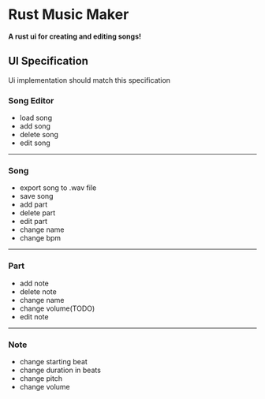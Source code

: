 # Rust Music Maker

**A rust ui for creating and editing songs!**

## UI Specification

Ui implementation should match this specification

### Song Editor

- load song
- add song
- delete song
- edit song

___

### Song

- export song to .wav file
- save song
- add part
- delete part
- edit part
- change name
- change bpm

___

### Part

- add note
- delete note
- change name
- change volume(TODO)
- edit note

___

### Note

- change starting beat
- change duration in beats
- change pitch
- change volume